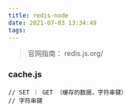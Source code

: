 ```yaml
---
title: redis-node
date: 2021-07-03 13:34:49
tags:
---
```

> 官网指南： redis.js.org/
### cache.js
```
// SET ｜ GET （缓存的数据，字符串键）
// 字符串键
```
